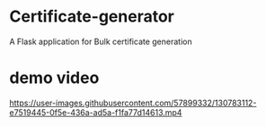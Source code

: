# Certificate-generator
A Flask application for Bulk certificate generation



# demo video

https://user-images.githubusercontent.com/57899332/130783112-e7519445-0f5e-436a-ad5a-f1fa77d14613.mp4


